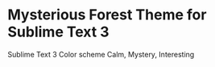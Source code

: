 # Mysterious Forest Theme for Sublime Text 3
Sublime Text 3 Color scheme
Calm, Mystery, Interesting
